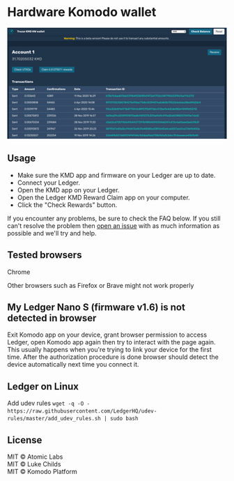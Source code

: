 # Hardware Komodo wallet

[![](/screenshot.png)](https://pbca26.github.io/hw-kmd-wallet/)

## Usage

- Make sure the KMD app and firmware on your Ledger are up to date.
- Connect your Ledger.
- Open the KMD app on your Ledger.
- Open the Ledger KMD Reward Claim app on your computer.
- Click the "Check Rewards" button.

If you encounter any problems, be sure to check the FAQ below. If you still can't resolve the problem then [open an issue](https://github.com/pbca26/hw-vote/issues/new) with as much information as possible and we'll try and help.

## Tested browsers
Chrome

Other browsers such as Firefox or Brave might not work properly

## My Ledger Nano S (firmware v1.6) is not detected in browser
Exit Komodo app on your device, grant browser permission to access Ledger, open Komodo app again then try to interact with the page again. This usually happens when you're trying to link your device for the first time. After the authorization procedure is done browser should detect the device automatically next time you connect it.

## Ledger on Linux
Add udev rules
`wget -q -O - https://raw.githubusercontent.com/LedgerHQ/udev-rules/master/add_udev_rules.sh | sudo bash`

## License

MIT © Atomic Labs<br />
MIT © Luke Childs<br />
MIT © Komodo Platform<br />
